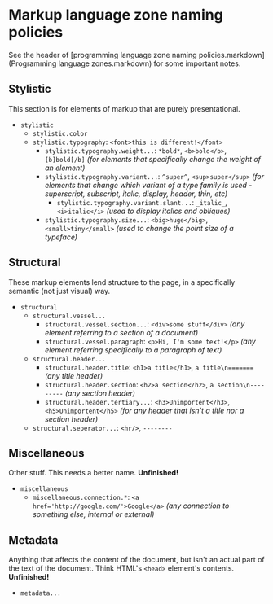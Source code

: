 Markup language zone naming policies
====================================
See the header of [programming language zone naming policies.markdown](Programming language zones.markdown)
for some important notes.

Stylistic
---------
This section is for elements of markup that are purely presentational.

- `stylistic`
  - `stylistic.color`
  - `stylistic.typography`: `<font>this is different!</font>`
    - `stylistic.typography.weight...`: `*bold*`, `<b>bold</b>`, `[b]bold[/b]` _(for elements that specifically change the weight of an element)_
    - `stylistic.typography.variant...`: `^super^`, `<sup>super</sup>` _(for elements that change which variant of a type family is used - superscript, subscript, italic, display, header, thin, etc)_
      - `stylistic.typography.variant.slant...`: `_italic_`, `<i>italic</i>` _(used to display italics and obliques)_
    - `stylistic.typography.size...`: `<big>huge</big>`, `<small>tiny</small>` _(used to change the point size of a typeface)_

Structural
----------
These markup elements lend structure to the page, in a specifically semantic
(not just visual) way.

- `structural`
  - `structural.vessel...`
    - `structural.vessel.section...`: `<div>some stuff</div>` _(any element referring to a section of a document)_
    - `structural.vessel.paragraph`: `<p>Hi, I'm some text!</p>` _(any element referring specifically to a paragraph of text)_
  - `structural.header...`
    - `structural.header.title`: `<h1>a title</h1>`, `a title\n=======` _(any title header)_
    - `structural.header.section`: `<h2>a section</h2>`, `a section\n---------` _(any section header)_
    - `structural.header.tertiary...`: `<h3>Unimportent</h3>`, `<h5>Unimportent</h5>` _(for any header that isn't a title nor a section header)_
  - `structural.seperator...`: `<hr/>`, `--------`

Miscellaneous
-------------
Other stuff. This needs a better name. **Unfinished!**

- `miscellaneous`
  - `miscellaneous.connection.*`: `<a href='http://google.com/'>Google</a>` _(any connection to something else, internal or external)_

Metadata
--------
Anything that affects the content of the document, but isn't an actual part of
the text of the document. Think HTML's `<head>` element's contents. **Unfinished!**

- `metadata...`
